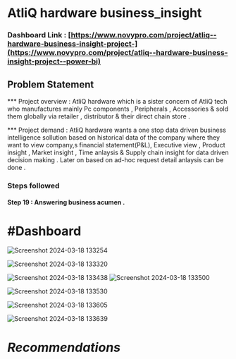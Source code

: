 



# AtliQ hardware business_insight

### Dashboard Link : [https://www.novypro.com/project/atliq--hardware-business-insight-project-](https://www.novypro.com/project/atliq--hardware-business-insight-project--power-bi)

## Problem Statement

*** Project overview : AtliQ hardware which is a sister concern of AtliQ tech who manufactures mainly Pc components , Peripherals , Accessories & sold them globally via retailer , distributor & their direct chain store .


*** Project demand : AtliQ hardware wants a one stop data driven business intelligence sollution  based on historical data of the company where they want to view company,s financial statement(P&L),
Executive view , Product insight , Market insight , Time anlaysis & Supply chain insight for data driven  decision making .
Later on based on ad-hoc request detail anlaysis can be done .



### Steps followed 



  #### Step 19 : Answering business acumen .



# #Dashboard
![Screenshot 2024-03-18 133254](https://github.com/Priash-Rahman/AtliQ-hardware-business_insight/assets/155983828/c8f22a75-93a5-47a2-914a-2773b9c9e258)

![Screenshot 2024-03-18 133320](https://github.com/Priash-Rahman/AtliQ-hardware-business_insight/assets/155983828/9fad5387-88a3-4bc3-8a99-c7a38e1dc295)

![Screenshot 2024-03-18 133438](https://github.com/Priash-Rahman/AtliQ-hardware-business_insight/assets/155983828/c95d6dca-0eef-4b80-bc5a-cc7a129106fb)
![Screenshot 2024-03-18 133500](https://github.com/Priash-Rahman/AtliQ-hardware-business_insight/assets/155983828/319a1574-515d-46cf-a1c3-fa73e69875da)

![Screenshot 2024-03-18 133530](https://github.com/Priash-Rahman/AtliQ-hardware-business_insight/assets/155983828/082392c6-4667-4ec1-b122-26cf17c5484e)

![Screenshot 2024-03-18 133605](https://github.com/Priash-Rahman/AtliQ-hardware-business_insight/assets/155983828/6ba4219c-be30-436b-bbbc-0509ba31c271)

![Screenshot 2024-03-18 133639](https://github.com/Priash-Rahman/AtliQ-hardware-business_insight/assets/155983828/54cd79ea-8c13-4e91-bf53-87a9e8aad6a1)

 #          *Recommendations*
 
